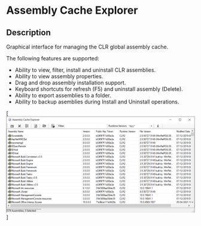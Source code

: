 # Assembly Cache Explorer

## Description

Graphical interface for managing the CLR global assembly cache.

The following features are supported:

- Ability to view, filter, install and uninstall CLR assemblies.
- Ability to view assembly properties.
- Drag and drop assembly installation support.
- Keyboard shortcuts for refresh (F5) and uninstall assembly (Delete).
- Ability to export assemblies to a folder.
- Ability to backup asemblies during Install and Uninstall operations.

[<img src="AssemblyCacheExplorer.jpg">]
